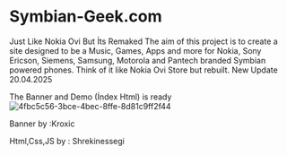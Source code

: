 # Symbian-Geek.com
Just Like Nokia Ovi But İts Remaked
The aim of this project is to create a site designed to be a Music, Games, Apps and more for Nokia, Sony Ericson, Siemens, Samsung, Motorola and Pantech branded Symbian powered phones. Think of it like Nokia Ovi Store but rebuilt.
New Update 20.04.2025

The Banner and Demo (İndex Html) is ready
![4fbc5c56-3bce-4bec-8ffe-8d81c9ff2f44](https://github.com/user-attachments/assets/4c37fc6b-861c-4573-9f71-93acfd9df0b4)

Banner by :Kroxic

Html,Css,JS by : Shrekinessegi

